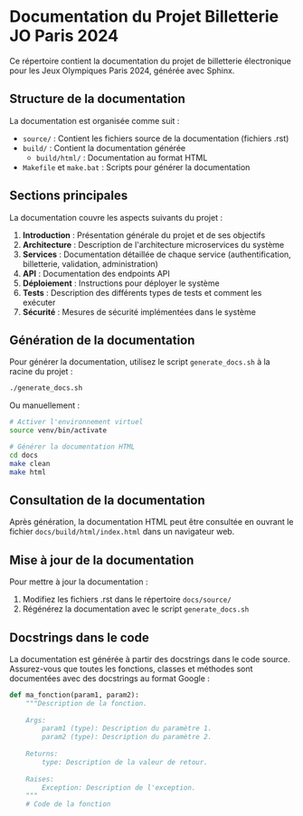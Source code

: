 # Documentation du Projet Billetterie JO Paris 2024

Ce répertoire contient la documentation du projet de billetterie électronique pour les Jeux Olympiques Paris 2024, générée avec Sphinx.

## Structure de la documentation

La documentation est organisée comme suit :

- `source/` : Contient les fichiers source de la documentation (fichiers .rst)
- `build/` : Contient la documentation générée
  - `build/html/` : Documentation au format HTML
- `Makefile` et `make.bat` : Scripts pour générer la documentation

## Sections principales

La documentation couvre les aspects suivants du projet :

1. **Introduction** : Présentation générale du projet et de ses objectifs
2. **Architecture** : Description de l'architecture microservices du système
3. **Services** : Documentation détaillée de chaque service (authentification, billetterie, validation, administration)
4. **API** : Documentation des endpoints API
5. **Déploiement** : Instructions pour déployer le système
6. **Tests** : Description des différents types de tests et comment les exécuter
7. **Sécurité** : Mesures de sécurité implémentées dans le système

## Génération de la documentation

Pour générer la documentation, utilisez le script `generate_docs.sh` à la racine du projet :

```bash
./generate_docs.sh
```

Ou manuellement :

```bash
# Activer l'environnement virtuel
source venv/bin/activate

# Générer la documentation HTML
cd docs
make clean
make html
```

## Consultation de la documentation

Après génération, la documentation HTML peut être consultée en ouvrant le fichier `docs/build/html/index.html` dans un navigateur web.

## Mise à jour de la documentation

Pour mettre à jour la documentation :

1. Modifiez les fichiers .rst dans le répertoire `docs/source/`
2. Régénérez la documentation avec le script `generate_docs.sh`

## Docstrings dans le code

La documentation est générée à partir des docstrings dans le code source. Assurez-vous que toutes les fonctions, classes et méthodes sont documentées avec des docstrings au format Google :

```python
def ma_fonction(param1, param2):
    """Description de la fonction.
    
    Args:
        param1 (type): Description du paramètre 1.
        param2 (type): Description du paramètre 2.
        
    Returns:
        type: Description de la valeur de retour.
        
    Raises:
        Exception: Description de l'exception.
    """
    # Code de la fonction
```
